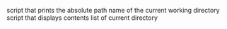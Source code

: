 script that prints the absolute path name of the current working directory
script that displays contents list of current directory
